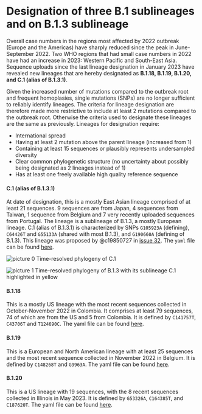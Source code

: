 # Designation of three B.1 sublineages and on B.1.3 sublineage

Overall case numbers in the regions most affected by 2022 outbreak (Europe and the Americas) have sharply reduced since the peak in June-September 2022. Two WHO regions that had small case numbers in 2022 have had an increase in 2023: Western Pacific and South-East Asia. Sequence uploads since the last lineage designation in January 2023 have revealed new lineages that are hereby designated as **B.1.18, B.1.19, B.1.20, and C.1 (alias of B.1.3.1)**.

Given the increased number of mutations compared to the outbreak root and frequent homoplasies, single mutations (SNPs) are no longer sufficient to reliably identify lineages. The criteria for lineage designation are therefore made more restrictive to include at least 2 mutations compared to the outbreak root. Otherwise the criteria used to designate these lineages are the same as previously. Lineages for designation require:

- International spread
- Having at least 2 mutation above the parent lineage (increased from 1)
- Containing at least 15 sequences or plausibly represents undersampled diversity
- Clear common phylogenetic structure (no uncertainty about possibly being designated as 2 lineages instead of 1)
- Has at least one freely available high quality reference sequence

#### C.1 (alias of B.1.3.1)

At date of designation, this is a mostly East Asian lineage comprised of at least 21 sequences. 9 sequences are from Japan, 4 sequences from Taiwan, 1 sequence from Belgium and 7 very recently uploaded sequences from Portugal. The lineage is a sublineage of B.1.3, a mostly European lineage.
C.1 (alias of B.1.3.1) is characterized by SNPs `G105923A` (defining), `C64426T` and `G55133A` (shared with most B.1.3), and `G190660A` (defining of B.1.3).
This lineage was proposed by @c19850727 in [issue 32](https://github.com/mpxv-lineages/lineage-designation/issues/32).
The `yaml` file can be found [here](../lineages/C.1.yml).

![picture 0](../images/40448400cbe24c3ab45a9c475321e15aecb44ee4bf25faba3ff13b7bcff7de92.png)
Time-resolved phylogeny of C.1

![picture 1](../images/36467b1462438da51233b0242d0e993d0b65fa09719b9532c94a1f60673adc39.png)
Time-resolved phylogeny of B.1.3 with its sublineage C.1 highlighted in yellow

#### B.1.18

This is a mostly US lineage with the most recent sequences collected in October-November 2022 in Colombia. It comprises at least 79 sequences, 74 of which are from the US and 5 from Colombia.
It is defined by `C141757T`, `C43706T` and `T124690C`.
The yaml file can be found [here](../lineages/B.1.18.yml).

#### B.1.19

This is a European and North American lineage with at least 25 sequences and the most recent sequence collected in November 2022 in Belgium.
It is defined by `C148268T` and `G9963A`.
The yaml file can be found [here](../lineages/B.1.19.yml).

#### B.1.20

This is a US lineage with 19 sequences, with the 8 recent sequences collected in Illinois in May 2023.
It is defined by `G53326A`, `C164385T`, and `C187620T`.
The yaml file can be found [here](../lineages/B.1.20.yml).
